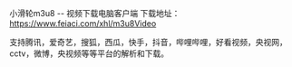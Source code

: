 小滑轮m3u8 -- 视频下载电脑客户端
下载地址： https://www.feiaci.com/xhl/m3u8Video

支持腾讯，爱奇艺，搜狐，西瓜，快手，抖音，哔哩哔哩，好看视频，央视网，cctv，微博，央视频等等平台的解析和下载。
